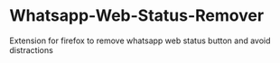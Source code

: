 # Whatsapp-Web-Status-Remover
Extension for firefox to remove whatsapp web status button and avoid distractions
